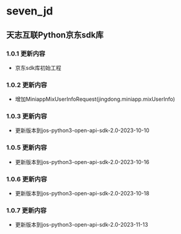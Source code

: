 # seven_jd

## 天志互联Python京东sdk库


### 1.0.1 更新内容
* 京东sdk库初始工程

### 1.0.2 更新内容
* 增加MiniappMixUserInfoRequest(jingdong.miniapp.mixUserInfo)

### 1.0.3 更新内容
* 更新版本到jos-python3-open-api-sdk-2.0-2023-10-10

### 1.0.5 更新内容
* 更新版本到jos-python3-open-api-sdk-2.0-2023-10-16

### 1.0.6 更新内容
* 更新版本到jos-python3-open-api-sdk-2.0-2023-10-18

### 1.0.7 更新内容
* 更新版本到jos-python3-open-api-sdk-2.0-2023-11-13